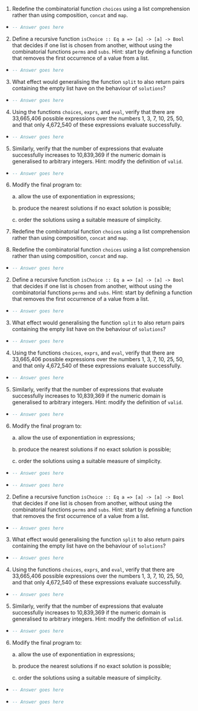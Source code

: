 1. Redefine the combinatorial function `choices` using a list comprehension rather than using composition, `concat` and `map`.

  * ```haskell
    -- Answer goes here
    ```

2. Define a recursive function `isChoice :: Eq a => [a] -> [a] -> Bool` that decides if one list is chosen from another, without using the combinatorial functions `perms` and `subs`. Hint: start by defining a function that removes the first occurrence of a value from a list.

  * ```haskell
    -- Answer goes here
    ```

3. What effect would generalising the function `split` to also return pairs containing  the empty list have on the behaviour of `solutions`?

  * ```haskell
    -- Answer goes here
    ```

4. Using the functions `choices`, `exprs`, and `eval`, verify that there are 33,665,406 possible expressions over the numbers 1, 3, 7, 10, 25, 50, and that only 4,672,540 of these expressions evaluate successfully.

  * ```haskell
    -- Answer goes here
    ```

5. Similarly, verify that the number of expressions that evaluate successfully increases to 10,839,369 if the numeric domain is generalised to arbitrary integers. Hint: modify the definition of `valid`.

  * ```haskell
    -- Answer goes here
    ```

6. Modify the final program to:

   a. allow the use of exponentiation in expressions;

   b. produce the nearest solutions if no exact solution is possible;

   c. order the solutions using a suitable measure of simplicity.
1. Redefine the combinatorial function `choices` using a list comprehension rather than using composition, `concat` and `map`.
1. Redefine the combinatorial function `choices` using a list comprehension rather than using composition, `concat` and `map`.

  * ```haskell
    -- Answer goes here
    ```

2. Define a recursive function `isChoice :: Eq a => [a] -> [a] -> Bool` that decides if one list is chosen from another, without using the combinatorial functions `perms` and `subs`. Hint: start by defining a function that removes the first occurrence of a value from a list.

  * ```haskell
    -- Answer goes here
    ```

3. What effect would generalising the function `split` to also return pairs containing  the empty list have on the behaviour of `solutions`?

  * ```haskell
    -- Answer goes here
    ```

4. Using the functions `choices`, `exprs`, and `eval`, verify that there are 33,665,406 possible expressions over the numbers 1, 3, 7, 10, 25, 50, and that only 4,672,540 of these expressions evaluate successfully.

  * ```haskell
    -- Answer goes here
    ```

5. Similarly, verify that the number of expressions that evaluate successfully increases to 10,839,369 if the numeric domain is generalised to arbitrary integers. Hint: modify the definition of `valid`.

  * ```haskell
    -- Answer goes here
    ```

6. Modify the final program to:

   a. allow the use of exponentiation in expressions;

   b. produce the nearest solutions if no exact solution is possible;

   c. order the solutions using a suitable measure of simplicity.

  * ```haskell
    -- Answer goes here
    ```


  * ```haskell
    -- Answer goes here
    ```

2. Define a recursive function `isChoice :: Eq a => [a] -> [a] -> Bool` that decides if one list is chosen from another, without using the combinatorial functions `perms` and `subs`. Hint: start by defining a function that removes the first occurrence of a value from a list.

  * ```haskell
    -- Answer goes here
    ```

3. What effect would generalising the function `split` to also return pairs containing  the empty list have on the behaviour of `solutions`?

  * ```haskell
    -- Answer goes here
    ```

4. Using the functions `choices`, `exprs`, and `eval`, verify that there are 33,665,406 possible expressions over the numbers 1, 3, 7, 10, 25, 50, and that only 4,672,540 of these expressions evaluate successfully.

  * ```haskell
    -- Answer goes here
    ```

5. Similarly, verify that the number of expressions that evaluate successfully increases to 10,839,369 if the numeric domain is generalised to arbitrary integers. Hint: modify the definition of `valid`.

  * ```haskell
    -- Answer goes here
    ```

6. Modify the final program to:

   a. allow the use of exponentiation in expressions;

   b. produce the nearest solutions if no exact solution is possible;

   c. order the solutions using a suitable measure of simplicity.

  * ```haskell
    -- Answer goes here
    ```


  * ```haskell
    -- Answer goes here
    ```

